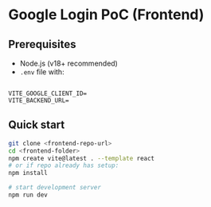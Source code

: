 # Google Login PoC (Frontend)

## Prerequisites

- Node.js (v18+ recommended)
- `.env` file with:
```

VITE_GOOGLE_CLIENT_ID=
VITE_BACKEND_URL=

````

## Quick start

```bash
git clone <frontend-repo-url>
cd <frontend-folder>
npm create vite@latest . --template react
# or if repo already has setup:
npm install

# start development server
npm run dev
````

